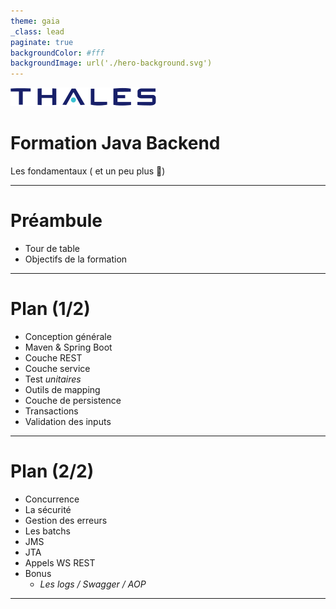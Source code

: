 ```yaml
---
theme: gaia
_class: lead
paginate: true
backgroundColor: #fff
backgroundImage: url('./hero-background.svg')
---
```


![bg left:40% 80%](./thales-logo.svg)

# **Formation Java Backend**

Les fondamentaux ( et un peu plus 🚀)

---
# Préambule

* Tour de table
* Objectifs de la formation

---

# Plan (1/2)  

- Conception générale
- Maven & Spring Boot
- Couche REST
- Couche service
- Test *unitaires*
- Outils de mapping
- Couche de persistence
- Transactions
- Validation des inputs
---

# Plan (2/2)

- Concurrence
- La sécurité
- Gestion des erreurs
- Les batchs
- JMS 
- JTA
- Appels WS REST
- Bonus
  - *Les logs / Swagger / AOP*
---
  

